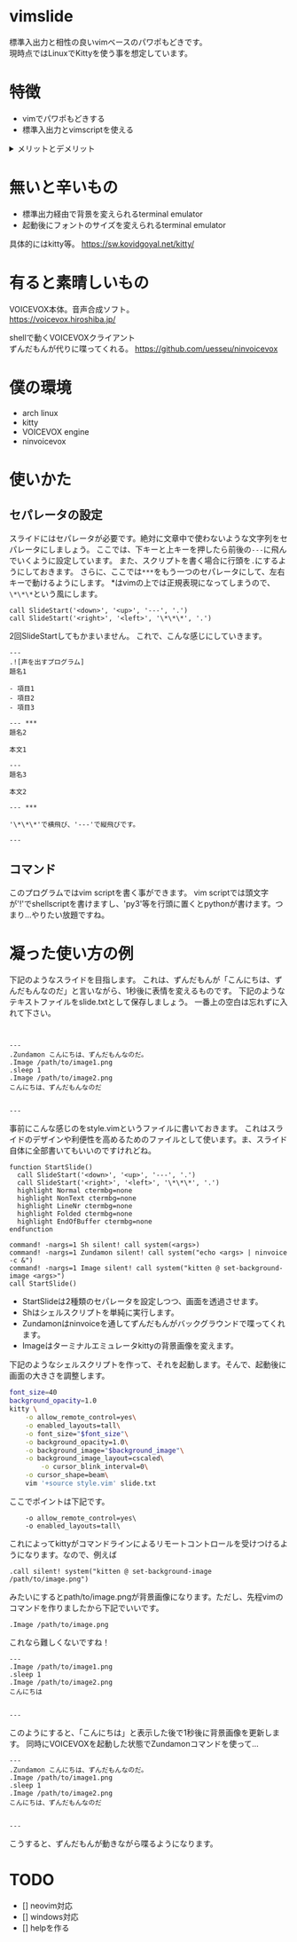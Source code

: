 # vimslide
標準入出力と相性の良いvimベースのパワポもどきです。  
現時点ではLinuxでKittyを使う事を想定しています。

# 特徴
- vimでパワポもどきする
- 標準入出力とvimscriptを使える

<details>
<summary> メリットとデメリット </summary>
# メリットあるの？
- プレゼン中にシェルスクリプトを差しこめる
  + CUI関連のプレゼンと相性が圧倒的に良い
  + ブラウザを起動できるのでwebとも相性良い
  + VOICEVOXを差しこむと発表者が発言する必要すらない
- 一部界隈で宴会芸できる
- 意外と使いやすい

# 酷いデメリットあるでしょ？
あるぞ！

- フォントを弄れない
- vimmerじゃないと辛い
- 軽くふざけてるだけなのに、ものすごーくふざけてると思われてしまう！


</details>

# 無いと辛いもの
- 標準出力経由で背景を変えられるterminal emulator
- 起動後にフォントのサイズを変えられるterminal emulator
 
具体的にはkitty等。
https://sw.kovidgoyal.net/kitty/


# 有ると素晴しいもの
VOICEVOX本体。音声合成ソフト。  
https://voicevox.hiroshiba.jp/

shellで動くVOICEVOXクライアント  
ずんだもんが代りに喋ってくれる。
https://github.com/uesseu/ninvoicevox

# 僕の環境
- arch linux
- kitty
- VOICEVOX engine
- ninvoicevox

# 使いかた
## セパレータの設定
スライドにはセパレータが必要です。絶対に文章中で使わないような文字列をセパレータにしましょう。
ここでは、下キーと上キーを押したら前後の```---```に飛んでいくように設定しています。
また、スクリプトを書く場合に行頭を```.```にするようにしておきます。
さらに、ここでは```***```をもう一つのセパレータにして、左右キーで動けるようにします。
\*はvimの上では正規表現になってしまうので、```\*\*\*```という風にします。

```vim
call SlideStart('<down>', '<up>', '---', '.')
call SlideStart('<right>', '<left>', '\*\*\*', '.')
```

2回SlideStartしてもかまいません。
これで、こんな感じにしていきます。

```
---
.![声を出すプログラム]
題名1

- 項目1
- 項目2
- 項目3

--- *** 
題名2

本文1

---
題名3

本文2

--- ***

'\*\*\*'で横飛び、'---'で縦飛びです。

---
```

## コマンド
このプログラムではvim scriptを書く事ができます。
vim scriptでは頭文字が'!'でshellscriptを書けますし、'py3'等を行頭に置くとpythonが書けます。つまり…やりたい放題ですね。


# 凝った使い方の例

下記のようなスライドを目指します。
これは、ずんだもんが「こんにちは、ずんだもんなのだ」と言いながら、1秒後に表情を変えるものです。
下記のようなテキストファイルをslide.txtとして保存しましょう。
一番上の空白は忘れずに入れて下さい。

```


---
.Zundamon こんにちは、ずんだもんなのだ。
.Image /path/to/image1.png
.sleep 1
.Image /path/to/image2.png
こんにちは、ずんだもんなのだ


---
```

事前にこんな感じのをstyle.vimというファイルに書いておきます。
これはスライドのデザインや利便性を高めるためのファイルとして使います。ま、スライド自体に全部書いてもいいのですけれどね。


```
function StartSlide()
  call SlideStart('<down>', '<up>', '---', '.')
  call SlideStart('<right>', '<left>', '\*\*\*', '.')
  highlight Normal ctermbg=none
  highlight NonText ctermbg=none
  highlight LineNr ctermbg=none
  highlight Folded ctermbg=none
  highlight EndOfBuffer ctermbg=none
endfunction

command! -nargs=1 Sh silent! call system(<args>)
command! -nargs=1 Zundamon silent! call system("echo <args> | ninvoice -c &")
command! -nargs=1 Image silent! call system("kitten @ set-background-image <args>")
call StartSlide()
```

- StartSlideは2種類のセパレータを設定しつつ、画面を透過させます。
- Shはシェルスクリプトを単純に実行します。
- Zundamonはninvoiceを通してずんだもんがバックグラウンドで喋ってくれます。
- Imageはターミナルエミュレータkittyの背景画像を変えます。


下記のようなシェルスクリプトを作って、それを起動します。そんで、起動後に画面の大きさを調整します。


```sh start.sh
font_size=40
background_opacity=1.0
kitty \
    -o allow_remote_control=yes\
    -o enabled_layouts=tall\
	-o font_size="$font_size"\
	-o background_opacity=1.0\
	-o background_image="$background_image"\
	-o background_image_layout=cscaled\
        -o cursor_blink_interval=0\
	-o cursor_shape=beam\
	vim '+source style.vim' slide.txt
```

ここでポイントは下記です。
```
    -o allow_remote_control=yes\
    -o enabled_layouts=tall\
```
これによってkittyがコマンドラインによるリモートコントロールを受けつけるようになります。なので、例えば

```
.call silent! system("kitten @ set-background-image /path/to/image.png")
```

みたいにするとpath/to/image.pngが背景画像になります。ただし、先程vimのコマンドを作りましたから下記でいいです。

```vim
.Image /path/to/image.png
```

これなら難しくないですね！

```
---
.Image /path/to/image1.png
.sleep 1
.Image /path/to/image2.png
こんにちは


---
```

このようにすると、「こんにちは」と表示した後で1秒後に背景画像を更新します。
同時にVOICEVOXを起動した状態でZundamonコマンドを使って…

```
---
.Zundamon こんにちは、ずんだもんなのだ。
.Image /path/to/image1.png
.sleep 1
.Image /path/to/image2.png
こんにちは、ずんだもんなのだ


---
```

こうすると、ずんだもんが動きながら喋るようになります。

# TODO
- [] neovim対応
- [] windows対応
- [] helpを作る
